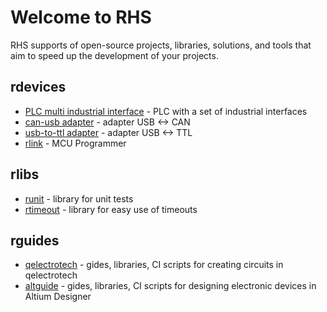 # Welcome to RHS
RHS supports of open-source projects, libraries, solutions, and tools that aim to speed up the development of your projects.

## rdevices

- [PLC multi industrial interface](https://github.com/RoboticsHardwareSolutions/rPLC-mii-hardware) - PLC with a set of industrial interfaces
- [can-usb adapter](https://github.com/RoboticsHardwareSolutions/rcan-usb-hardware) - adapter USB <-> CAN
- [usb-to-ttl adapter](https://github.com/RoboticsHardwareSolutions/rusb2ttl-hardware) - adapter USB <-> TTL
- [rlink](https://github.com/RoboticsHardwareSolutions/rlink) - MCU Programmer


## rlibs
- [runit](https://github.com/RoboticsHardwareSolutions/runit) - library for unit tests
- [rtimeout](https://github.com/RoboticsHardwareSolutions/rtimeout) - library for easy use of timeouts


## rguides

- [qelectrotech](https://github.com/RoboticsHardwareSolutions/qguide) - gides, libraries, CI scripts for creating circuits in qelectrotech
- [altguide](https://github.com/RoboticsHardwareSolutions/altguide) - gides, libraries, CI scripts for designing electronic devices in Altium Designer
